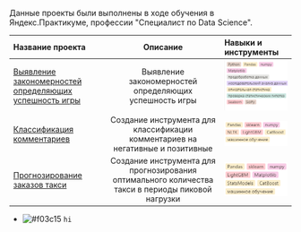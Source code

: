 Данные проекты были выполнены в ходе обучения в Яндекс.Практикуме, профессии "Специалист по Data Science".

| Название проекта | Описание | Навыки и инструменты | 
| :---------------------- | :----------------------: | :---------------------- |
| [Выявление закономерностей определяющих успешность игры](Изучение_закономерностей_определяющих_успешность_игр) | Выявление закономерностей определяющих успешность игры | ![Иллюстрация](https://github.com/tarleproton/data_science_praktikum/raw/main/image/img1.bmp) |
| [Классификация комментариев](Классификация_комментариев) | Создание инструмента для классификации комментариев на негативные и позитивные| ![Иллюстрация](https://github.com/tarleproton/data_science_praktikum/raw/main/image/img2.bmp)
| [Прогнозирование заказов такси](Прогнозирование_заказов_такси) | Создание инструмента для прогнозирования оптимального количества такси в периоды пиковой нагрузки| ![Иллюстрация](https://github.com/tarleproton/data_science_praktikum/raw/main/image/img3.bmp)
- ![#f03c15](https://via.placeholder.com/15/f03c15/000000?text=HIHIHI) `hi`
